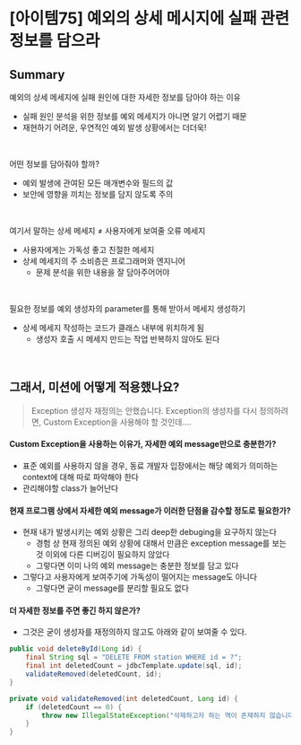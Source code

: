 # [아이템75] 예외의 상세 메시지에 실패 관련 정보를 담으라

## Summary

예외의 상세 메세지에 실패 원인에 대한 자세한 정보를 담아야 하는 이유

- 실패 원인 분석을 위한 정보를 예외 메세지가 아니면 알기 어렵기 때문
- 재현하기 어려운, 우연적인 예외 발생 상황에서는 더더욱!

<br/>

어떤 정보를 담아줘야 할까?

- 예외 발생에 관여된 모든 매개변수와 필드의 값
- 보안에 영향을 끼치는 정보를 담지 않도록 주의

<br/>

여기서 말하는 상세 메세지 ≠ 사용자에게 보여줄 오류 메세지

- 사용자에게는 가독성 좋고 친절한 메세지
- 상세 메세지의 주 소비층은 프로그래머와 엔지니어
    - 문제 분석을 위한 내용을 잘 담아주어어야

<br/>

필요한 정보를 예외 생성자의 parameter를 통해 받아서 메세지 생성하기

- 상세 메세지 작성하는 코드가 클래스 내부에 위치하게 됨
    - 생성자 호출 시 메세지 만드는 작업 반복하지 않아도 된다

<br/>

## 그래서, 미션에 어떻게 적용했나요?

> Exception 생성자 재정의는 안했습니다.
Exception의 생성자를 다시 정의하려면, Custom Exception을 사용해야 할 것인데....

#### Custom Exception을 사용하는 이유가, 자세한 예외 message만으로 충분한가?
- 표준 예외를 사용하지 않을 경우, 동료 개발자 입장에서는 해당 예외가 의미하는 context에 대해 따로 파악해야 한다
- 관리해야할 class가 늘어난다

#### 현재 프로그램 상에서 자세한 예외 message가 이러한 단점을 감수할 정도로 필요한가?
- 현재 내가 발생시키는 예외 상황은 그리 deep한 debuging을 요구하지 않는다
    - 경험 상 현재 정의된 예외 상황에 대해서 만큼은 exception message를 보는 것 이외에 다른 디버깅이 필요하지 않았다
    - 그렇다면 이미 나의 예외 message는 충분한 정보를 담고 있다
- 그렇다고 사용자에게 보여주기에 가독성이 떨어지는 message도 아니다
    - 그렇다면 굳이 message를 분리할 필요도 없다

#### 더 자세한 정보를 주면 좋긴 하지 않은가?
- 그것은 굳이 생성자를 재정의하지 않고도 아래와 같이 보여줄 수 있다.


```java
public void deleteById(Long id) {
    final String sql = "DELETE FROM station WHERE id = ?";
    final int deletedCount = jdbcTemplate.update(sql, id);
    validateRemoved(deletedCount, id);
}

private void validateRemoved(int deletedCount, Long id) {
    if (deletedCount == 0) {
        throw new IllegalStateException("삭제하고자 하는 역이 존재하지 않습니다. : " + id);
    }
}
```
